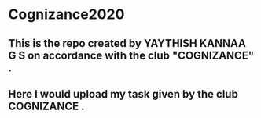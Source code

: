 # Cognizance2020
## This is the repo created by __YAYTHISH KANNAA G S__ on accordance with the club __"COGNIZANCE"__ .
## Here I would upload my task given by the club __COGNIZANCE__ .
